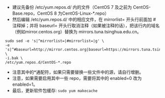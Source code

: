 - 建议先备份 /etc/yum.repos.d/ 内的文件（CentOS 7 及之前为 CentOS-Base.repo，CentOS 8 为CentOS-Linux-*.repo）
- 然后编辑 /etc/yum.repos.d/ 中的相应文件，在 mirrorlist= 开头行前面加 # 注释掉；并将 baseurl= 开头行取消注释（如果被注释的话），把该行内的域名（例如mirror.centos.org）替换为 mirrors.tuna.tsinghua.edu.cn。
```shell    
sudo sed -e 's|^mirrorlist=|#mirrorlist=|g' \
-e 's|^#baseurl=http://mirror.centos.org|baseurl=https://mirrors.tuna.tsinghua.edu.cn|g' \
-i.bak \
/etc/yum.repos.d/CentOS-*.repo
```
- 注意其中的*通配符，如果只需要替换一些文件中的源，请自行增删。
- 注意，如果需要启用其中一些 repo，需要将其中的 enabled=0 改为 enabled=1。
- 最后，更新软件包缓存: `sudo yum makecache`